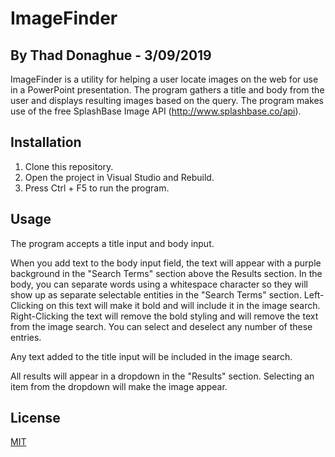 ﻿# ImageFinder
## By Thad Donaghue - 3/09/2019

ImageFinder is a utility for helping a user locate images on the web for use in a PowerPoint presentation. The program gathers a title and body from the user and displays resulting images based on the query. The program makes use of the free SplashBase Image API (http://www.splashbase.co/api).

## Installation

1. Clone this repository.
2. Open the project in Visual Studio and Rebuild.
3. Press Ctrl + F5 to run the program.


## Usage

The program accepts a title input and body input. 

When you add text to the body input field, the text will appear with a purple background in the "Search Terms" section above the Results section. In the body, you can separate words using a whitespace character so they will show up as separate selectable entities in the "Search Terms" section. Left-Clicking on this text will make it bold and will include it in the image search. Right-Clicking the text will remove the bold styling and will remove the text from the image search. You can select and deselect any number of these entries. 

Any text added to the title input will be included in the image search.

All results will appear in a dropdown in the "Results" section. Selecting an item from the dropdown will make the image appear.

## License
[MIT](https://choosealicense.com/licenses/mit/)